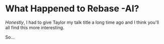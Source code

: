 # What Happened to Rebase -AI?

_Honestly_, I had to give Taylor my talk title a long time ago and I think you'll all find this more interesting.

So...

